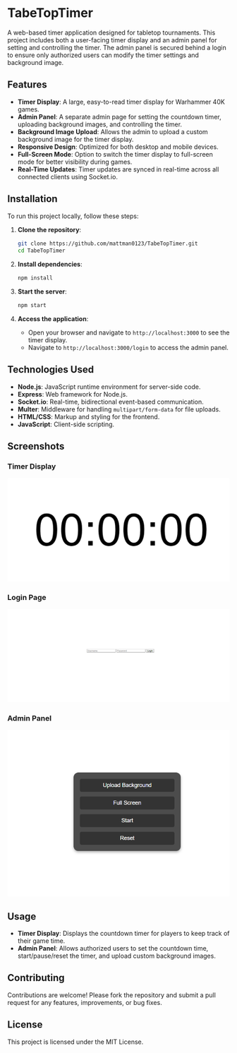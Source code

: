 # TabeTopTimer

A web-based timer application designed for tabletop tournaments. This project includes both a user-facing timer display and an admin panel for setting and controlling the timer. The admin panel is secured behind a login to ensure only authorized users can modify the timer settings and background image.

## Features

- **Timer Display**: A large, easy-to-read timer display for Warhammer 40K games.
- **Admin Panel**: A separate admin page for setting the countdown timer, uploading background images, and controlling the timer.
- **Background Image Upload**: Allows the admin to upload a custom background image for the timer display.
- **Responsive Design**: Optimized for both desktop and mobile devices.
- **Full-Screen Mode**: Option to switch the timer display to full-screen mode for better visibility during games.
- **Real-Time Updates**: Timer updates are synced in real-time across all connected clients using Socket.io.

## Installation

To run this project locally, follow these steps:

1. **Clone the repository**:
    ```bash
    git clone https://github.com/mattman0123/TabeTopTimer.git
    cd TabeTopTimer
    ```

2. **Install dependencies**:
    ```bash
    npm install
    ```

3. **Start the server**:
    ```bash
    npm start
    ```

4. **Access the application**:
    - Open your browser and navigate to `http://localhost:3000` to see the timer display.
    - Navigate to `http://localhost:3000/login` to access the admin panel.

## Technologies Used

- **Node.js**: JavaScript runtime environment for server-side code.
- **Express**: Web framework for Node.js.
- **Socket.io**: Real-time, bidirectional event-based communication.
- **Multer**: Middleware for handling `multipart/form-data` for file uploads.
- **HTML/CSS**: Markup and styling for the frontend.
- **JavaScript**: Client-side scripting.

## Screenshots

### Timer Display
![Timer Display](Screenshots/Client_Side_View.png)

### Login Page
![Login_Page](Screenshots/Admin_Login_Side.png)

### Admin Panel
![Admin Panel](Screenshots/Admin_Page_View.png)

## Usage

- **Timer Display**: Displays the countdown timer for players to keep track of their game time.
- **Admin Panel**: Allows authorized users to set the countdown time, start/pause/reset the timer, and upload custom background images.

## Contributing

Contributions are welcome! Please fork the repository and submit a pull request for any features, improvements, or bug fixes.

## License

This project is licensed under the MIT License.

